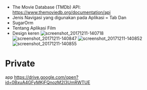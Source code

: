 
- The Movie Database (TMDb) API: https://www.themoviedb.org/documentation/api
- Jenis Navigasi yang digunakan pada Aplikasi = Tab Dan 
- SugarOrm 
- Tentang Aplikasi Film 
- Design keren 
![screenshot_20171211-140718](https://user-images.githubusercontent.com/22133617/33819578-c92ae96e-de7d-11e7-8c2d-00e73c6c1044.png)
![screenshot_20171211-140847](https://user-images.githubusercontent.com/22133617/33819579-c96294ae-de7d-11e7-9cb3-1f2fa517bd57.png)
![screenshot_20171211-140852](https://user-images.githubusercontent.com/22133617/33819580-ca484e54-de7d-11e7-85da-ad597d55072b.png)
![screenshot_20171211-140855](https://user-images.githubusercontent.com/22133617/33819581-cb246d1c-de7d-11e7-9e4a-738e3bc2eccc.png)



# Private

app
https://drive.google.com/open?id=0BxuA4GFyMKjFQnozM2I3UmRWTUE
